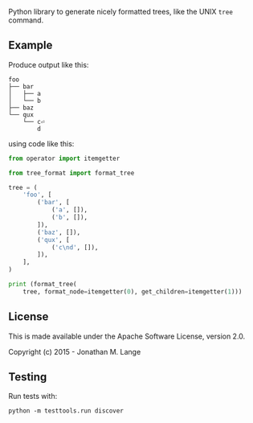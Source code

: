 Python library to generate nicely formatted trees, like the UNIX `tree`
command.

## Example

Produce output like this:

```
foo
├── bar
│   ├── a
│   └── b
├── baz
└── qux
    └── c⏎
        d
```

using code like this:

```python
from operator import itemgetter

from tree_format import format_tree

tree = (
    'foo', [
        ('bar', [
            ('a', []),
            ('b', []),
        ]),
        ('baz', []),
        ('qux', [
            ('c\nd', []),
        ]),
    ],
)

print (format_tree(
    tree, format_node=itemgetter(0), get_children=itemgetter(1)))
```

## License

This is made available under the Apache Software License, version 2.0.

Copyright (c) 2015 - Jonathan M. Lange

## Testing

Run tests with:

```
python -m testtools.run discover
```

